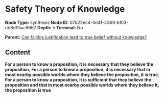 # Safety Theory of Knowledge

**Node Type:** synthesis
**Node ID:** 07b22ec4-0d41-4369-b103-db8d05ac8667
**Depth:** 5
**Terminal:** No

**Parent:** [Can fallible justification lead to true belief without knowledge?](can-fallible-justification-lead-to-true-belief-without-knowledge-antithesis-510fda7a-a9b6-4793-be72-b200aa26e2ee.md)

## Content

**For a person to know a proposition, it is necessary that they believe the proposition**, **For a person to know a proposition, it is necessary that in most nearby possible worlds where they believe the proposition, it is true**, **For a person to know a proposition, it is sufficient that they believe the proposition and that in most nearby possible worlds where they believe it, the proposition is true**
